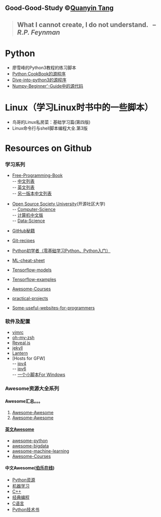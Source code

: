 Good-Good-Study &copy;[Quanyin Tang](//qytang326.github.io)
------------
> ## What I cannot create, I do not understand.   – <i>R.P. Feynman </i>                                                                

# Python
- 廖雪峰的Python3教程的练习脚本
- [Python CookBook的源程序](/tree/Python/cookbook)
- [Dive-into-python3的源程序](/tree/Python/diveintopython3-examples)
- [Numpy-Beginner'-Guide中的源代码](/tree/Python/Numpy_Beginner's_Guide)


# Linux（学习Linux时书中的一些脚本）
- 鸟哥的Linux私房菜：基础学习篇(第四版)
- Linux命令行与shell脚本编程大全.第3版

# Resources on Github

### 学习系列
- [Free-Programming-Book](https://github.com/EbookFoundation/free-programming-books/) <br />
-- [中文列表](https://github.com/EbookFoundation/free-programming-books/blob/master/free-programming-books-zh.md) <br />
-- [英文列表](https://github.com/EbookFoundation/free-programming-books/blob/master/free-programming-books-en.md) <br />
-- [另一版本中文列表](https://github.com/justjavac/free-programming-books-zh_CN)

- [Open Source Society University](https://github.com/open-source-society)(开源社区大学) <br />
-- [Computer-Science](https://github.com/open-source-society/computer-science) <br />
-- [计算机中文版](https://github.com/open-source-society/computer-science-cn) <br />
-- [Data-Science](https://github.com/open-source-society/data-science)

- [GitHub秘籍](https://github.com/tiimgreen/github-cheat-sheet/blob/master/README.zh-cn.md)
- [Git-recipes](https://github.com/geeeeeeeeek/git-recipes/wiki)
- [Python初学者（零基础学习Python、Python入门）](https://github.com/Yixiaohan/codeparkshare)

- [ML-cheat-sheet](https://github.com/soulmachine/machine-learning-cheat-sheet)
- [Tensorflow-models](https://github.com/tensorflow/models)
- [Tensorflow-examples](https://github.com/aymericdamien/TensorFlow-Examples)
- [Awesome-Courses](https://github.com/prakhar1989/awesome-courses)
- [practical-projects](https://github.com/karan/Projects)
- [Some-useful-websites-for-programmers](https://github.com/sdmg15/Best-websites-a-programmer-should-visit)
### 软件及配置
- [vimrc](https://github.com/amix/vimrc)
- [oh-my-zsh](https://github.com/robbyrussell/oh-my-zsh)
- [Reveal.js](https://github.com/hakimel/reveal.js)
- [jekyll](https://github.com/jekyll/jekyll)
- [Lantern](https://github.com/getlantern/lantern)
- [Hosts for GFW]<br />
-- [ipv4](https://raw.githubusercontent.com/racaljk/hosts/master/hosts)<br />
-- [ipv6](https://raw.githubusercontent.com/lennylxx/ipv6-hosts/master/hosts)<br />
-- [一个小脚本For Windows](https://gist.github.com/qytang326/2305bf27696e188b4dba8a83814f7cee)



### Awesome资源大全系列
#### Awesome汇总。。。
1. [Awesome-Awesome](https://github.com/bayandin/awesome-awesomeness)
2. [Awesome-Awesome](https://github.com/emijrp/awesome-awesome)

#### [英文Awesome](https://github.com/sindresorhus/awesome)
- [awesome-python](https://github.com/vinta/awesome-python)
- [awesome-bigdata](https://github.com/onurakpolat/awesome-bigdata)
- [awesome-machine-learning](https://github.com/josephmisiti/awesome-machine-learning)
- [Awesome-Courses](https://github.com/prakhar1989/awesome-courses)

#### 中文Awesome([伯乐在线](https://github.com/jobbole))
- [Python资源](https://github.com/jobbole/awesome-python-cn)
- [机器学习](https://github.com/jobbole/awesome-machine-learning-cn)
- [C++](https://github.com/jobbole/awesome-cpp-cn)
- [经典编程](https://github.com/jobbole/awesome-programming-books)
- [C语言](https://github.com/jobbole/awesome-c-cn)
- [Python技术书](https://github.com/jobbole/awesome-python-books)
